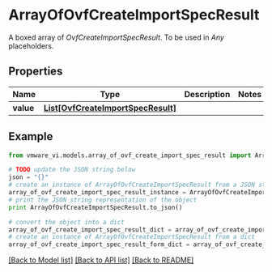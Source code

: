 # ArrayOfOvfCreateImportSpecResult

A boxed array of *OvfCreateImportSpecResult*. To be used in *Any* placeholders. 

## Properties
Name | Type | Description | Notes
------------ | ------------- | ------------- | -------------
**value** | [**List[OvfCreateImportSpecResult]**](OvfCreateImportSpecResult.md) |  | 

## Example

```python
from vmware_vi.models.array_of_ovf_create_import_spec_result import ArrayOfOvfCreateImportSpecResult

# TODO update the JSON string below
json = "{}"
# create an instance of ArrayOfOvfCreateImportSpecResult from a JSON string
array_of_ovf_create_import_spec_result_instance = ArrayOfOvfCreateImportSpecResult.from_json(json)
# print the JSON string representation of the object
print ArrayOfOvfCreateImportSpecResult.to_json()

# convert the object into a dict
array_of_ovf_create_import_spec_result_dict = array_of_ovf_create_import_spec_result_instance.to_dict()
# create an instance of ArrayOfOvfCreateImportSpecResult from a dict
array_of_ovf_create_import_spec_result_form_dict = array_of_ovf_create_import_spec_result.from_dict(array_of_ovf_create_import_spec_result_dict)
```
[[Back to Model list]](../README.md#documentation-for-models) [[Back to API list]](../README.md#documentation-for-api-endpoints) [[Back to README]](../README.md)



